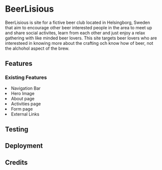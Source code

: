 # BeerLisious

BeerLisious is site for a fictive beer club located in Helsingborg, Sweden that aim to encourage other beer interested people in the area to meet up and share social activites, learn from each other and just enjoy a relax gathering with like minded beer lovers. This site targets beer lovers who are interesteed in knowing more about the crafting och know how of beer, not the alchohol aspect of the brew.

## Features

### Existing Features

<li> Navigation Bar
<li> Hero Image
<li> About page
<li> Activities page
<li> Form page
<li> External Links


## Testing

## Deployment

## Credits